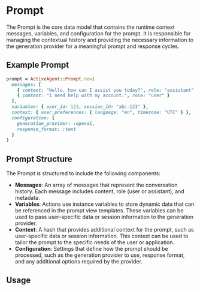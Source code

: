 # Prompt

The Prompt is the core data model that contains the runtime context messages, variables, and configuration for the prompt. It is responsible for managing the contextual history and providing the necessary information to the generation provider for a meaningful prompt and response cycles.
## Example Prompt
```ruby
prompt = ActiveAgent::Prompt.new(
  messages: [
    { content: "Hello, how can I assist you today?", role: "assistant" },
    { content: "I need help with my account.", role: "user" }
  ],
  variables: { user_id: 123, session_id: "abc-123" },
  context: { user_preferences: { language: "en", timezone: "UTC" } },
  configuration: {
    generation_provider: :openai,
    response_format: :text
  }
)
```

## Prompt Structure
The Prompt is structured to include the following components:
- **Messages**: An array of messages that represent the conversation history. Each message includes content, role (user or assistant), and metadata.
- **Variables**: Actions use instance variables to store dynamic data that can be referenced in the prompt view templates. These variables can be used to pass user-specific data or session information to the generation provider.
- **Context**: A hash that provides additional context for the prompt, such as user-specific data or session information. This context can be used to tailor the prompt to the specific needs of the user or application.
- **Configuration**: Settings that define how the prompt should be processed, such as the generation provider to use, response format, and any additional options required by the provider.

## Usage